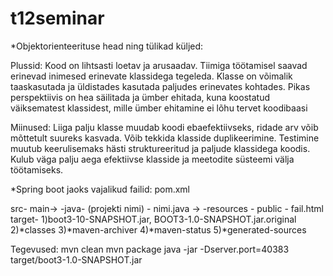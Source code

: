 # t12seminar

*Objektorienteerituse head ning tülikad küljed:

Plussid: Kood on lihtsasti loetav ja arusaadav. Tiimiga töötamisel saavad erinevad inimesed erinevate klassidega tegeleda. Klasse on võimalik taaskasutada ja üldistades kasutada paljudes erinevates kohtades. Pikas perspektiivis on hea säilitada ja ümber ehitada, kuna koostatud väiksematest klassidest, mille ümber ehitamine ei lõhu tervet koodibaasi

Miinused: Liiga palju klasse muudab koodi ebaefektiivseks, ridade arv võib mõttetult suureks kasvada. Võib tekkida klasside duplikeerimine. Testimine muutub keerulisemaks hästi struktureeritud ja paljude klassidega koodis. Kulub väga palju aega efektiivse klasside ja meetodite süsteemi välja töötamiseks.

*Spring boot jaoks vajalikud failid:
pom.xml

src- main->	-java- (projekti nimi) - nimi.java
	->	-resources - public  - fail.html
target- 1)boot3-10-SNAPSHOT.jar, BOOT3-1.0-SNAPSHOT.jar.original
	2)*classes
	3)*maven-archiver
	4)*maven-status
	5)*generated-sources

Tegevused: 
mvn clean
mvn package
java -jar -Dserver.port=40383 target/boot3-1.0-SNAPSHOT.jar

